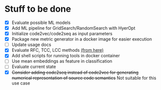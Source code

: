 # Stuff to be done

- [x] Evaluate possible ML models
- [x] Add ML pipeline for GridSearch/RandomSearch with HyerOpt
- [x] Initialize code2vec/code2seq as input parameters 
- [x] Package new metric generator in a docker image for easier execution
- [ ] Update usage docs
- [x] Evaluate RFC, TCC, LCC methods [(from here)](https://github.com/mauricioaniche/ck)
- [x] Add shell scripts for running tools in docker container
- [ ] Use mean embeddings as feature in classification
- [ ] Evaluate current state
- [x] ~~Consider adding code2seq instead of code2vec for generating numerical representation of source code semantics~~ Not suitable for this use case 